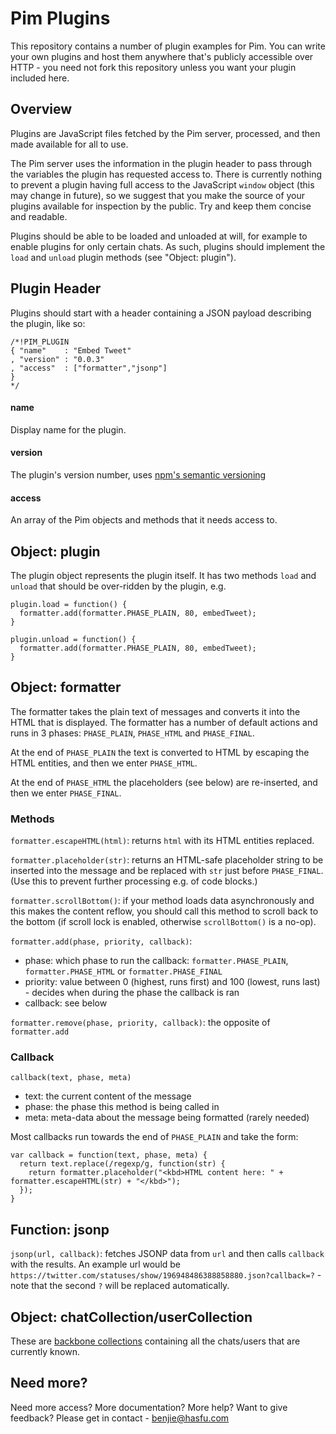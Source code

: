 Pim Plugins
===========

This repository contains a number of plugin examples for Pim. You can
write your own plugins and host them anywhere that's publicly accessible
over HTTP - you need not fork this repository unless you want your
plugin included here.

Overview
--------

Plugins are JavaScript files fetched by the Pim server, processed, and then made
available for all to use. 

The Pim server uses the information in the plugin header to pass through
the variables the plugin has requested access to. There is currently
nothing to prevent a plugin having full access to the JavaScript
`window` object (this may change in future), so we suggest that you make
the source of your plugins available for inspection by the public. Try
and keep them concise and readable.

Plugins should be able to be loaded and unloaded at will, for example to
enable plugins for only certain chats. As such, plugins should implement
the `load` and `unload` plugin methods (see "Object: plugin").

Plugin Header
-------------

Plugins should start with a header containing a JSON payload describing the plugin, like so:

    /*!PIM_PLUGIN
    { "name"    : "Embed Tweet"
    , "version" : "0.0.3"
    , "access"  : ["formatter","jsonp"]
    }
    */

#### name
Display name for the plugin.

#### version
The plugin's version number, uses [npm's semantic versioning][semver]

#### access
An array of the Pim objects and methods that it needs access to.

Object: plugin
--------------
The plugin object represents the plugin itself. It has two methods
`load` and `unload` that should be over-ridden by the plugin, e.g.

    plugin.load = function() {
      formatter.add(formatter.PHASE_PLAIN, 80, embedTweet);
    }

    plugin.unload = function() {
      formatter.add(formatter.PHASE_PLAIN, 80, embedTweet);
    }

Object: formatter
-----------------

The formatter takes the plain text of messages and converts it into the
HTML that is displayed. The formatter has a number of default actions
and runs in 3 phases: `PHASE_PLAIN`, `PHASE_HTML` and `PHASE_FINAL`.

At the end of `PHASE_PLAIN` the text is converted to HTML by escaping
the HTML entities, and then we enter `PHASE_HTML`.

At the end of `PHASE_HTML` the placeholders (see below) are re-inserted, and then we
enter `PHASE_FINAL`.

### Methods

`formatter.escapeHTML(html)`: returns `html` with its HTML entities
replaced.

`formatter.placeholder(str)`: returns an HTML-safe placeholder string to
be inserted into the message and be replaced with `str` just before
`PHASE_FINAL`. (Use this to prevent further processing e.g. of code
blocks.)

`formatter.scrollBottom()`: if your method loads data asynchronously and
this makes the content reflow, you should call this method to scroll
back to the bottom (if scroll lock is enabled, otherwise
`scrollBottom()` is a no-op).

`formatter.add(phase, priority, callback)`:

  - phase: which phase to run the callback: `formatter.PHASE_PLAIN`, `formatter.PHASE_HTML` or `formatter.PHASE_FINAL`
  - priority: value between 0 (highest, runs first) and 100 (lowest, runs last) - decides when during the phase
    the callback is ran
  - callback: see below

`formatter.remove(phase, priority, callback)`: the opposite of
`formatter.add`

### Callback

`callback(text, phase, meta)`

  - text: the current content of the message
  - phase: the phase this method is being called in
  - meta: meta-data about the message being formatted (rarely needed)

Most callbacks run towards the end of `PHASE_PLAIN` and take the form:

    var callback = function(text, phase, meta) {
      return text.replace(/regexp/g, function(str) {
        return formatter.placeholder("<kbd>HTML content here: " + formatter.escapeHTML(str) + "</kbd>");
      });
    }

Function: jsonp
---------------

`jsonp(url, callback)`: fetches JSONP data from `url` and then calls
`callback` with the results. An example url would be
`https://twitter.com/statuses/show/196948486388858880.json?callback=?` -
note that the second `?` will be replaced automatically.

Object: chatCollection/userCollection
-------------------------------------

These are [backbone collections][] containing all the chats/users that
are currently known.

Need more?
----------

Need more access? More documentation? More help? Want to give feedback? Please get in contact -
<benjie@hasfu.com>

[semver]: http://npmjs.org/doc/semver.html
[backbone collections]: http://documentcloud.github.com/backbone/#Collection
